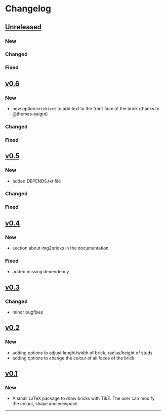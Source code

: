 # Changelog

## [Unreleased]

### New

### Changed

### Fixed


## [v0.6]

### New

- new option `bricktext` to add text to the front face of the brick (thanks to @thomas-saigre)

### Changed

### Fixed


## [v0.5]

### New

- added DEPENDS.txt file

### Changed

### Fixed

## [v0.4]

### New

- section about img2bricks in the documentation

### Fixed

- added missing dependency

## [v0.3]

### Changed

 - minor bugfixes

## [v0.2]

### New

- adding options to adjust lenght/width of brick, radius/height of studs
- adding options to change the colour of all faces of the brick

## [v0.1]

### New

- A small LaTeX package to draw bricks with TikZ. The user can modify the colour, shape and viewpoint

------

[Unreleased]: https://github.com/samcarter/tikzbricks/compare/v0.6...HEAD
[v0.6]: https://github.com/samcarter/tikzbricks/compare/v0.5...v0.6
[v0.5]: https://github.com/samcarter/tikzbricks/compare/v0.4...v0.5
[v0.4]: https://github.com/samcarter/tikzbricks/compare/v0.3...v0.4
[v0.3]: https://github.com/samcarter/tikzbricks/compare/v0.2...v0.3
[v0.2]: https://github.com/samcarter/tikzbricks/compare/v0.1...v0.2
[v0.1]: https://github.com/samcarter/tikzbricks/compare/v0.0...v0.1
